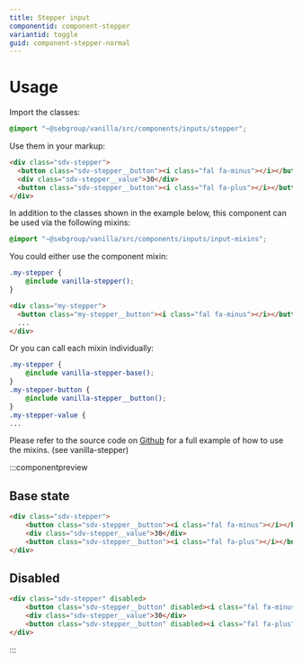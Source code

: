 ```yaml
---
title: Stepper input
componentid: component-stepper
variantid: toggle
guid: component-stepper-normal
---
```

# Usage
Import the classes:
```scss
@import "~@sebgroup/vanilla/src/components/inputs/stepper";
```

Use them in your markup:

```html
<div class="sdv-stepper">
  <button class="sdv-stepper__button"><i class="fal fa-minus"></i></button>
  <div class="sdv-stepper__value">30</div>
  <button class="sdv-stepper__button"><i class="fal fa-plus"></i></button>
</div>
```

In addition to the classes shown in the example below, this component can be used via the following mixins:
```scss
@import "~@sebgroup/vanilla/src/components/inputs/input-mixins";

```
You could either use the component mixin:
```scss
.my-stepper {
    @include vanilla-stepper();
}
```
```html
<div class="my-stepper">
  <button class="my-stepper__button"><i class="fal fa-minus"></i></button>
  ...
</div>
```

Or you can call each mixin individually:

```scss
.my-stepper {
    @include vanilla-stepper-base();
}
.my-stepper-button {
    @include vanilla-stepper__button();
}
.my-stepper-value {
...
```


Please refer to the source code on [Github](https://github.com/sebgroup/vanilla-pattern-library/blob/master/src/components/inputs/_stepper-mixins.scss) for a full example of how to use the mixins. (see vanilla-stepper)

:::componentpreview
## Base state
```html
<div class="sdv-stepper">
    <button class="sdv-stepper__button"><i class="fal fa-minus"></i></button>
    <div class="sdv-stepper__value">30</div>
    <button class="sdv-stepper__button"><i class="fal fa-plus"></i></button>
</div>
```
## Disabled
```html
<div class="sdv-stepper" disabled>
    <button class="sdv-stepper__button" disabled><i class="fal fa-minus"></i></button>
    <div class="sdv-stepper__value">30</div>
    <button class="sdv-stepper__button" disabled><i class="fal fa-plus"></i></button>
</div>
```
:::
